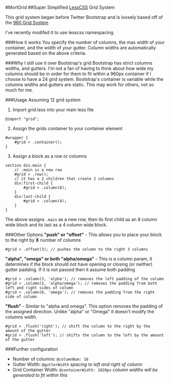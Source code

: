#MortGrid
##Super Simplified [LessCSS](http://lesscss.org/) Grid System

This grid system began before Twitter Bootstrap and is loosely based off of the [960 Grid System](http://960.gs)

I've recently modifed it to use lesscss namespacing.

###How it works
You specify the number of columns, the max width of your container, and the width of your gutter.
Column widths are automatically generated based on the above criteria.

###Why I still use it over Bootstrap's grid
Bootstrap has strict columns widths, and gutters.
I'm not a fan of having to think about how wide my columns should be in order for them to fit within a 960px container if I choose to have a 24 grid system.
Bootstrap's container is variable while the columns widths and gutters are static. This may work for others, not so much for me.

###Usage
Assuming 12 grid system
1. Import grid.less into your main less file

```
@import "grid";
```
2. Assign the grids container to your container element

```
#wrapper {
	#grid > .container();
}
```

3. Assign a block as a row or columns

```
section div.main {
	// .main is a new row
	#grid > .row();
	// it has a 2 children that create 2 columns
	div:first-child {
		#grid > .column(8);
	}
	div:last-child {
		#grid > .column(4);
	}
}
```
The above assigns `.main` as a new row, then its first child as an 8 column wide block and its last as a 4 column wide block.

###Other Options
__"push" or "offset"__ - This allows you to place your block to the right by __X__ number of columns 

```
#grid > .offset(3); // pushes the column to the right 3 columns
```

__"alpha", "omega" or both "alpha/omega"__ - This is a column param, it determines if the block should not have opening or closing (or neither) gutter padding. If it is not passed then it assume both padding

```
#grid > .column(3, 'alpha'); // removes the left padding of the column
#grid > .column(3, 'alpha/omega'); // removes the padding from both left and right sides of column
#grid > .column(6, 'omega'); // removes the padding from the right side of column
```

__"flush"__ - Similar to "alpha and omega". This option removes the padding of the assigned direction. Unlike "alpha" or "Omega" it doesn't modify the columns width.

```
#grid > .flush('right'); // shift the column to the right by the amount of the gutter
#grid > .flush('left'); // shifts the column to the left by the amount of the gutter
```

###Further configuration
- Number of columns: `@columnNum: 16`
- Gutter Width: `@gutterWidth` _spacing to left and right of column_
- Grid Container Width: `@containerWidth: 1020px` _column widths will be generated to fit within this_
